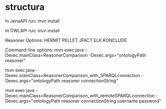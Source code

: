 # structura

In JenaAPI run: mvn install

In OWLAPI run: mvn install

Reasoner Options:
HERMIT
PELLET
JFACT
ELK
KONCLUDE

Command-line options:
mvn exec:java -Dexec.mainClass=ReasonerComparison -Dexec.args="ontologyPath reasoner"

mvn exec:java -Dexec.mainClass=ReasonerComparison_with_SPARQLconnection -Dexec.args="ontologyPath reasoner connectionString"

mvn exec:java -Dexec.mainClass=ReasonerComparison_with_remoteSPARQLconnection -Dexec.args="ontologyPath reasoner connectionString username password"


